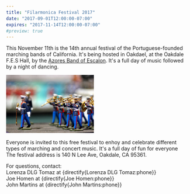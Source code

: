 ```yaml
---
title: "Filarmonica Festival 2017"
date: "2017-09-01T12:00:00-07:00"
expires: "2017-11-14T12:00:00-07:00"
#preview: true
---
```


This November 11th is the 14th annual festival of the Portuguese-founded marching bands of California. It's being hosted in Oakdael, at the Oakdale F.E.S Hall, by the [Azores Band of Escalon](https://www.facebook.com/events/235878813541843/, "Facebook event details for the 14th Annual Portuguese Band Festival"). It's a full day of music followed by a night of dancing.

![Marching band figurines](4088806261_14a21c7dec_m.jpg "More photos by Kevin Dooley at http://www.flickr.com/photos/pagedooley/")

Everyone is invited to this free festival to enhoy and celebrate different types of marching and concert music. It's a full day of fun for everyone<br>
The festival address is 140 N Lee Ave, Oakdale, CA 95361.

For questions, contact:<br>
Lorenza DLG Tomaz at {directify{Lorenza DLG Tomaz:phone}}<br>
Joe Homen at {directify{Joe Homen:phone}}<br>
John Martins at {directify{John Martins:phone}}


